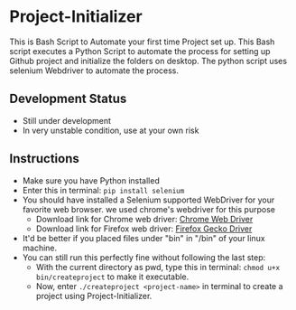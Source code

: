 # Project-Initializer

This is Bash Script to Automate your first time Project set up. This Bash script executes a Python Script to automate the process for setting up Github project and initialize the folders on desktop. The python script uses selenium Webdriver to automate the process.

## Development Status

* Still under development
* In very unstable condition, use at your own risk

## Instructions

* Make sure you have Python installed
* Enter this in terminal: `pip install selenium`
* You should have installed a Selenium supported WebDriver for your favorite web browser. we used chrome's webdriver for this purpose
  * Download link for Chrome web driver: [Chrome Web Driver](http://chromedriver.chromium.org/downloads)
  * Download link for Firefox web driver: [Firefox Gecko Driver](https://github.com/mozilla/geckodriver/releases/)
* It'd be better if you placed files under "bin" in "/bin" of your linux machine.
* You can still run this perfectly fine without following the last step:
  * With the current directory as pwd, type this in terminal: `chmod u+x bin/createproject` to make it executable.
  * Now, enter `./createproject <project-name>` in terminal to create a project using Project-Initializer.
